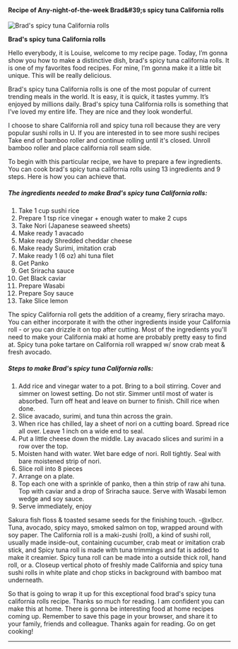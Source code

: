             

#### Recipe of Any-night-of-the-week Brad&amp;#39;s spicy tuna California rolls

![Brad's spicy tuna California rolls](https://img-global.cpcdn.com/recipes/bfe90980fb61e36d/751x532cq70/brads-spicy-tuna-california-rolls-recipe-main-photo.jpg)

**Brad's spicy tuna California rolls**

Hello everybody, it is Louise, welcome to my recipe page. Today, I’m gonna show you how to make a distinctive dish, brad's spicy tuna california rolls. It is one of my favorites food recipes. For mine, I’m gonna make it a little bit unique. This will be really delicious.

Brad's spicy tuna California rolls is one of the most popular of current trending meals in the world. It is easy, it is quick, it tastes yummy. It’s enjoyed by millions daily. Brad's spicy tuna California rolls is something that I’ve loved my entire life. They are nice and they look wonderful.

I choose to share California roll and spicy tuna roll because they are very popular sushi rolls in U. If you are interested in to see more sushi recipes Take end of bamboo roller and continue rolling until it's closed. Unroll bamboo roller and place california roll seam side.

To begin with this particular recipe, we have to prepare a few ingredients. You can cook brad's spicy tuna california rolls using 13 ingredients and 9 steps. Here is how you can achieve that.

##### The ingredients needed to make Brad's spicy tuna California rolls:

1.  Take 1 cup sushi rice
2.  Prepare 1 tsp rice vinegar + enough water to make 2 cups
3.  Take Nori (Japanese seaweed sheets)
4.  Make ready 1 avacado
5.  Make ready Shredded cheddar cheese
6.  Make ready Surimi, imitation crab
7.  Make ready 1 (6 oz) ahi tuna filet
8.  Get Panko
9.  Get Sriracha sauce
10.  Get Black caviar
11.  Prepare Wasabi
12.  Prepare Soy sauce
13.  Take Slice lemon

The spicy California roll gets the addition of a creamy, fiery sriracha mayo. You can either incorporate it with the other ingredients inside your California roll - or you can drizzle it on top after cutting. Most of the ingredients you'll need to make your California maki at home are probably pretty easy to find at. Spicy tuna poke tartare on California roll wrapped w/ snow crab meat & fresh avocado.

##### Steps to make Brad's spicy tuna California rolls:

1.  Add rice and vinegar water to a pot. Bring to a boil stirring. Cover and simmer on lowest setting. Do not stir. Simmer until most of water is absorbed. Turn off heat and leave on burner to finish. Chill rice when done.
2.  Slice avacado, surimi, and tuna thin across the grain.
3.  When rice has chilled, lay a sheet of nori on a cutting board. Spread rice all over. Leave 1 inch on a wide end to seal.
4.  Put a little cheese down the middle. Lay avacado slices and surimi in a row over the top.
5.  Moisten hand with water. Wet bare edge of nori. Roll tightly. Seal with bare moistened strip of nori.
6.  Slice roll into 8 pieces
7.  Arrange on a plate.
8.  Top each one with a sprinkle of panko, then a thin strip of raw ahi tuna. Top with caviar and a drop of Sriracha sauce. Serve with Wasabi lemon wedge and soy sauce.
9.  Serve immediately, enjoy

Sakura fish floss & toasted sesame seeds for the finishing touch. -@xlbcr. Tuna, avocado, spicy mayo, smoked salmon on top, wrapped around with soy paper. The California roll is a maki-zushi (roll), a kind of sushi roll, usually made inside-out, containing cucumber, crab meat or imitation crab stick, and Spicy tuna roll is made with tuna trimmings and fat is added to make it creamier. Spicy tuna roll can be made into a outside thick roll, hand roll, or a. Closeup vertical photo of freshly made California and spicy tuna sushi rolls in white plate and chop sticks in background with bamboo mat underneath.

So that is going to wrap it up for this exceptional food brad's spicy tuna california rolls recipe. Thanks so much for reading. I am confident you can make this at home. There is gonna be interesting food at home recipes coming up. Remember to save this page in your browser, and share it to your family, friends and colleague. Thanks again for reading. Go on get cooking!

* * *
